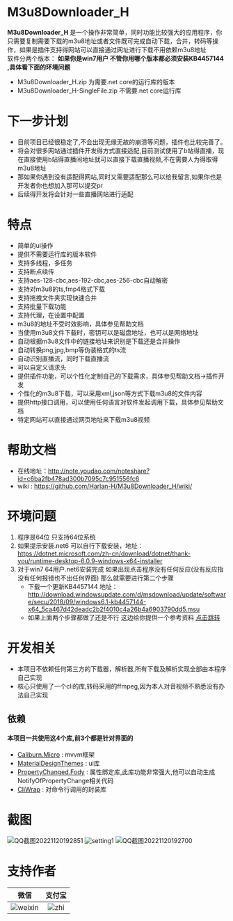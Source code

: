 # M3u8Downloader_H
**M3u8Downloader_H** 是一个操作非常简单，同时功能比较强大的应用程序，你只需要复制需要下载的m3u8地址或者文件既可完成自动下载，合并，转码等操作，如果是插件支持得网站可以直接通过网址进行下载不用依赖m3u8地址   
软件分两个版本：  **如果你是win7用户 不管你用哪个版本都必须安装KB4457144 ,具体看下面的环境问题**
  - M3u8Downloader_H.zip  为需要.net core的运行库的版本
  - M3u8Downloader_H-SingleFile.zip  不需要.net core运行库  

# 下一步计划
 - 目前项目已经很稳定了,不会出现无缘无故的崩溃等问题，插件也比较完善了。
 - 将会对很多网站通过插件开发得方式直接适配,目前测试使用了b站得直播，现在直接使用b站得直播间地址就可以直接下载直播视频,不在需要人为得取得m3u8地址
 - 那如果你遇到没有适配得网站,同时又需要适配那么可以给我留言,如果你也是开发者你也想加入那可以提交pr
 - 后续得开发将会针对一些直播网站进行适配
  
# 特点
 - 简单的ui操作
 - 提供不需要运行库的版本软件
 - 支持多线程，多任务
 - 支持断点续传
 - 支持aes-128-cbc,aes-192-cbc,aes-256-cbc自动解密
 - 支持对m3u8的ts,fmp4格式下载
 - 支持拖拽文件夹实现快速合并
 - 支持批量下载功能
 - 支持代理，在设置中配置
 - m3u8的地址不受时效影响，具体参见帮助文档
 - 当使用m3u8文件下载时，密钥可以是磁盘地址，也可以是网络地址
 - 自动根据m3u8文件中的链接地址来识别是下载还是合并操作
 - 自动转换png,jpg,bmp等伪装格式的ts流
 - 自动识别直播流，同时下载直播流
 - 可以自定义请求头
 - 提供插件功能，可以个性化定制自己的下载需求，具体参见帮助文档->插件开发
 - 个性化的m3u8下载，可以采用xml,json等方式下载m3u8的文件内容
 - 提供http接口调用，可以使用任何语言对软件发起调用下载，具体参见帮助文档
 - 特定网站可以直接通过网页地址来下载m3u8视频

# 帮助文档
 - 在线地址：http://note.youdao.com/noteshare?id=c6ba2fb478ad300b7095c7c951556fc6
  - wiki  : https://github.com/Harlan-H/M3u8Downloader_H/wiki/

# 环境问题
 1. 程序是64位 只支持64位系统
 2. 如果提示安装.net6 可以自行下载安装，地址：https://dotnet.microsoft.com/zh-cn/download/dotnet/thank-you/runtime-desktop-6.0.9-windows-x64-installer
 3. 对于win7 64用户.net6安装完成  如果出现点击程序没有任何反应(没有反应指没有任何报错也不出任何界面) 那么就需要进行第二个步骤
    - 下载一个更新KB4457144   地址：http://download.windowsupdate.com/d/msdownload/update/software/secu/2018/09/windows6.1-kb4457144-x64_5ca467d42deadc2b2f4010c4a26b4a6903790dd5.msu
    - 如果上面两个步骤都做了还是不行 这边给你提供一个参考资料  [点击跳转](https://www.cnblogs.com/simadi/p/14410536.html)


# 开发相关
 - 本项目不依赖任何第三方的下载器，解析器,所有下载及解析实现全部由本程序自己实现
 - 核心只使用了一个cli的库,转码采用的ffmpeg,因为本人对音视频不熟悉没有办法自己实现

## 依赖
 ####  本项目一共使用这4个库,前3个都是针对界面的
 - [Caliburn.Micro](https://github.com/Caliburn-Micro/Caliburn.Micro) : mvvm框架
 - [MaterialDesignThemes](https://github.com/MaterialDesignInXAML/MaterialDesignInXamlToolkit) : ui库
 - [PropertyChanged.Fody](https://github.com/Fody/PropertyChanged) : 属性绑定库,此库功能非常强大,他可以自动生成NotifyOfPropertyChange相关代码
 - [CliWrap](https://github.com/Tyrrrz/CliWrap) : 对命令行调用的封装库

# 截图
![QQ截图20221120192851](https://user-images.githubusercontent.com/39378318/202899529-a6d8ae44-f578-4312-b6b7-77d354c874b4.png)
![setting1](https://user-images.githubusercontent.com/39378318/202899568-874bbf90-1198-42eb-b42a-d8e3df27ba5c.png)
![QQ截图20221120192700](https://user-images.githubusercontent.com/39378318/202899573-ee513782-f792-464b-b7ee-eb8b48f02ce6.png)


# 支持作者
|微信|支付宝|
|:--:|:--:|
|![weixin](https://user-images.githubusercontent.com/39378318/190890312-ab314b1e-24e8-4237-aa24-2f49752b49ab.png)|![zhi](https://user-images.githubusercontent.com/39378318/190890316-d16156a1-88bb-487a-a7a4-664cf0a5e4da.png)|
